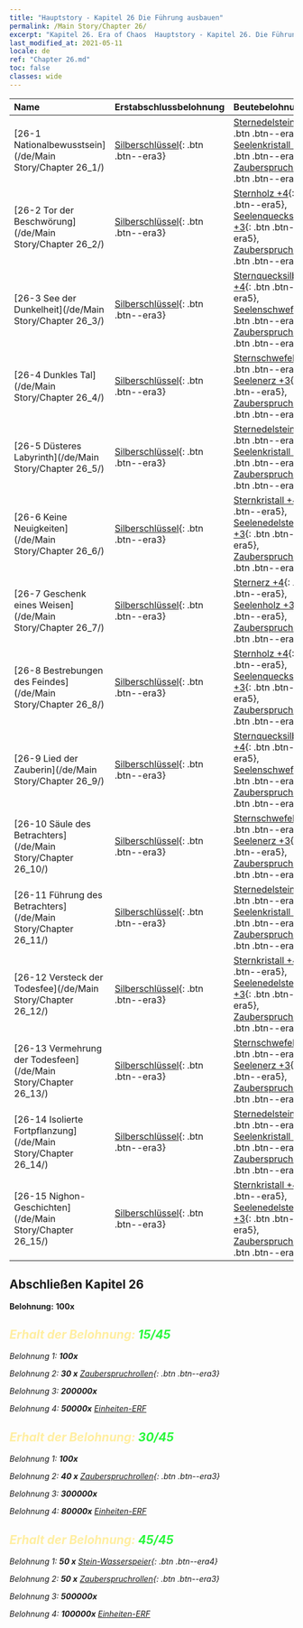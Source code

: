 ```yaml
---
title: "Hauptstory - Kapitel 26 Die Führung ausbauen"
permalink: /Main Story/Chapter 26/
excerpt: "Kapitel 26. Era of Chaos  Hauptstory - Kapitel 26. Die Führung ausbauen"
last_modified_at: 2021-05-11
locale: de
ref: "Chapter 26.md"
toc: false
classes: wide
---
```


  | Name |  Erstabschlussbelohnung | Beutebelohnung |
  |:------------|:------------|:------------| 
  | [26-1 Nationalbewusstsein](/de/Main Story/Chapter 26_1/) | [Silberschlüssel](/ItemsDE/con_693/){: .btn .btn--era3} | [Sternedelsteine +4](/ItemsDE/mat_93/){: .btn .btn--era5}, [Seelenkristall +3](/ItemsDE/mat_87/){: .btn .btn--era5}, [Zauberspruchrollen](/ItemsDE/con_694/){: .btn .btn--era3} |
  | [26-2 Tor der Beschwörung](/de/Main Story/Chapter 26_2/) | [Silberschlüssel](/ItemsDE/con_693/){: .btn .btn--era3} | [Sternholz +4](/ItemsDE/mat_90/){: .btn .btn--era5}, [Seelenquecksilber +3](/ItemsDE/mat_84/){: .btn .btn--era5}, [Zauberspruchrollen](/ItemsDE/con_694/){: .btn .btn--era3} |
  | [26-3 See der Dunkelheit](/de/Main Story/Chapter 26_3/) | [Silberschlüssel](/ItemsDE/con_693/){: .btn .btn--era3} | [Sternquecksilber +4](/ItemsDE/mat_91/){: .btn .btn--era5}, [Seelenschwefel +3](/ItemsDE/mat_85/){: .btn .btn--era5}, [Zauberspruchrollen](/ItemsDE/con_694/){: .btn .btn--era3} |
  | [26-4 Dunkles Tal](/de/Main Story/Chapter 26_4/) | [Silberschlüssel](/ItemsDE/con_693/){: .btn .btn--era3} | [Sternschwefel +4](/ItemsDE/mat_92/){: .btn .btn--era5}, [Seelenerz +3](/ItemsDE/mat_82/){: .btn .btn--era5}, [Zauberspruchrollen](/ItemsDE/con_694/){: .btn .btn--era3} |
  | [26-5 Düsteres Labyrinth](/de/Main Story/Chapter 26_5/) | [Silberschlüssel](/ItemsDE/con_693/){: .btn .btn--era3} | [Sternedelsteine +4](/ItemsDE/mat_93/){: .btn .btn--era5}, [Seelenkristall +3](/ItemsDE/mat_87/){: .btn .btn--era5}, [Zauberspruchrollen](/ItemsDE/con_694/){: .btn .btn--era3} |
  | [26-6 Keine Neuigkeiten](/de/Main Story/Chapter 26_6/) | [Silberschlüssel](/ItemsDE/con_693/){: .btn .btn--era3} | [Sternkristall +4](/ItemsDE/mat_94/){: .btn .btn--era5}, [Seelenedelsteine +3](/ItemsDE/mat_86/){: .btn .btn--era5}, [Zauberspruchrollen](/ItemsDE/con_694/){: .btn .btn--era3} |
  | [26-7 Geschenk eines Weisen](/de/Main Story/Chapter 26_7/) | [Silberschlüssel](/ItemsDE/con_693/){: .btn .btn--era3} | [Sternerz +4](/ItemsDE/mat_89/){: .btn .btn--era5}, [Seelenholz +3](/ItemsDE/mat_83/){: .btn .btn--era5}, [Zauberspruchrollen](/ItemsDE/con_694/){: .btn .btn--era3} |
  | [26-8 Bestrebungen des Feindes](/de/Main Story/Chapter 26_8/) | [Silberschlüssel](/ItemsDE/con_693/){: .btn .btn--era3} | [Sternholz +4](/ItemsDE/mat_90/){: .btn .btn--era5}, [Seelenquecksilber +3](/ItemsDE/mat_84/){: .btn .btn--era5}, [Zauberspruchrollen](/ItemsDE/con_694/){: .btn .btn--era3} |
  | [26-9 Lied der Zauberin](/de/Main Story/Chapter 26_9/) | [Silberschlüssel](/ItemsDE/con_693/){: .btn .btn--era3} | [Sternquecksilber +4](/ItemsDE/mat_91/){: .btn .btn--era5}, [Seelenschwefel +3](/ItemsDE/mat_85/){: .btn .btn--era5}, [Zauberspruchrollen](/ItemsDE/con_694/){: .btn .btn--era3} |
  | [26-10 Säule des Betrachters](/de/Main Story/Chapter 26_10/) | [Silberschlüssel](/ItemsDE/con_693/){: .btn .btn--era3} | [Sternschwefel +4](/ItemsDE/mat_92/){: .btn .btn--era5}, [Seelenerz +3](/ItemsDE/mat_82/){: .btn .btn--era5}, [Zauberspruchrollen](/ItemsDE/con_694/){: .btn .btn--era3} |
  | [26-11 Führung des Betrachters](/de/Main Story/Chapter 26_11/) | [Silberschlüssel](/ItemsDE/con_693/){: .btn .btn--era3} | [Sternedelsteine +4](/ItemsDE/mat_93/){: .btn .btn--era5}, [Seelenkristall +3](/ItemsDE/mat_87/){: .btn .btn--era5}, [Zauberspruchrollen](/ItemsDE/con_694/){: .btn .btn--era3} |
  | [26-12 Versteck der Todesfee](/de/Main Story/Chapter 26_12/) | [Silberschlüssel](/ItemsDE/con_693/){: .btn .btn--era3} | [Sternkristall +4](/ItemsDE/mat_94/){: .btn .btn--era5}, [Seelenedelsteine +3](/ItemsDE/mat_86/){: .btn .btn--era5}, [Zauberspruchrollen](/ItemsDE/con_694/){: .btn .btn--era3} |
  | [26-13 Vermehrung der Todesfeen](/de/Main Story/Chapter 26_13/) | [Silberschlüssel](/ItemsDE/con_693/){: .btn .btn--era3} | [Sternschwefel +4](/ItemsDE/mat_92/){: .btn .btn--era5}, [Seelenerz +3](/ItemsDE/mat_82/){: .btn .btn--era5}, [Zauberspruchrollen](/ItemsDE/con_694/){: .btn .btn--era3} |
  | [26-14 Isolierte Fortpflanzung](/de/Main Story/Chapter 26_14/) | [Silberschlüssel](/ItemsDE/con_693/){: .btn .btn--era3} | [Sternedelsteine +4](/ItemsDE/mat_93/){: .btn .btn--era5}, [Seelenkristall +3](/ItemsDE/mat_87/){: .btn .btn--era5}, [Zauberspruchrollen](/ItemsDE/con_694/){: .btn .btn--era3} |
  | [26-15 Nighon-Geschichten](/de/Main Story/Chapter 26_15/) | [Silberschlüssel](/ItemsDE/con_693/){: .btn .btn--era3} | [Sternkristall +4](/ItemsDE/mat_94/){: .btn .btn--era5}, [Seelenedelsteine +3](/ItemsDE/mat_86/){: .btn .btn--era5}, [Zauberspruchrollen](/ItemsDE/con_694/){: .btn .btn--era3} |


## Abschließen Kapitel 26

 **Belohnung:**  **100x** <i class="fas fa-gem"/>



## <span style="color: #ffeea0">Erhalt der Belohnung: </span><span style="color: #27f73a">15/45</span>

 Belohnung 1:  **100x** <i class="fas fa-gem"/>

 Belohnung 2: **30 x** [Zauberspruchrollen](/ItemsDE/con_694/){: .btn .btn--era3}

 Belohnung 3:  **200000x** <i class="fas fa-coins"/>

 Belohnung 4:  **50000x** [Einheiten-ERF](/ItemsDE/con_902/)



## <span style="color: #ffeea0">Erhalt der Belohnung: </span><span style="color: #27f73a">30/45</span>

 Belohnung 1:  **100x** <i class="fas fa-gem"/>

 Belohnung 2: **40 x** [Zauberspruchrollen](/ItemsDE/con_694/){: .btn .btn--era3}

 Belohnung 3:  **300000x** <i class="fas fa-coins"/>

 Belohnung 4:  **80000x** [Einheiten-ERF](/ItemsDE/con_902/)



## <span style="color: #ffeea0">Erhalt der Belohnung: </span><span style="color: #27f73a">45/45</span>

 Belohnung 1: **50 x** [Stein-Wasserspeier](/ItemsDE/unt_236/){: .btn .btn--era4}

 Belohnung 2: **50 x** [Zauberspruchrollen](/ItemsDE/con_694/){: .btn .btn--era3}

 Belohnung 3:  **500000x** <i class="fas fa-coins"/>

 Belohnung 4:  **100000x** [Einheiten-ERF](/ItemsDE/con_902/)

